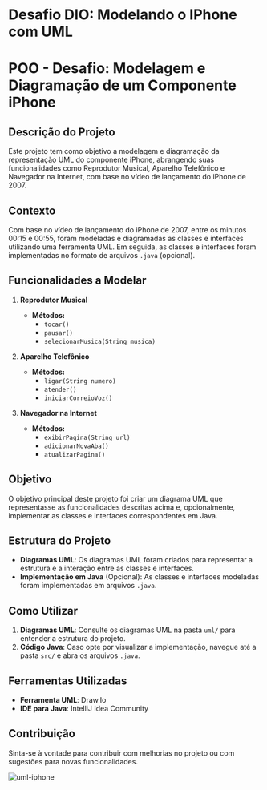# Desafio DIO: Modelando o IPhone com UML


# POO - Desafio: Modelagem e Diagramação de um Componente iPhone

## Descrição do Projeto

Este projeto tem como objetivo a modelagem e diagramação da representação UML do componente iPhone, abrangendo suas funcionalidades como Reprodutor Musical, Aparelho Telefônico e Navegador na Internet, com base no vídeo de lançamento do iPhone de 2007.

## Contexto
Com base no vídeo de lançamento do iPhone de 2007, entre os minutos 00:15 e 00:55, foram modeladas e diagramadas as classes e interfaces utilizando uma ferramenta UML. Em seguida, as classes e interfaces foram implementadas no formato de arquivos `.java` (opcional).

## Funcionalidades a Modelar

1. **Reprodutor Musical**
   - **Métodos:**
     - `tocar()`
     - `pausar()`
     - `selecionarMusica(String musica)`

2. **Aparelho Telefônico**
   - **Métodos:**
     - `ligar(String numero)`
     - `atender()`
     - `iniciarCorreioVoz()`

3. **Navegador na Internet**
   - **Métodos:**
     - `exibirPagina(String url)`
     - `adicionarNovaAba()`
     - `atualizarPagina()`

## Objetivo
O objetivo principal deste projeto foi criar um diagrama UML que representasse as funcionalidades descritas acima e, opcionalmente, implementar as classes e interfaces correspondentes em Java.

## Estrutura do Projeto
- **Diagramas UML**: Os diagramas UML foram criados para representar a estrutura e a interação entre as classes e interfaces.
- **Implementação em Java** (Opcional): As classes e interfaces modeladas foram implementadas em arquivos `.java`.

## Como Utilizar
1. **Diagramas UML**: Consulte os diagramas UML na pasta `uml/` para entender a estrutura do projeto.
2. **Código Java**: Caso opte por visualizar a implementação, navegue até a pasta `src/` e abra os arquivos `.java`.

## Ferramentas Utilizadas
- **Ferramenta UML**: Draw.Io
- **IDE para Java**: IntelliJ Idea Community

## Contribuição
Sinta-se à vontade para contribuir com melhorias no projeto ou com sugestões para novas funcionalidades.


![uml-iphone](https://github.com/squarcinihelena/desafio-diagrama-de-classes-UML/assets/107894837/c936f4eb-34c0-4c49-97a8-b8a8a54b2782)
